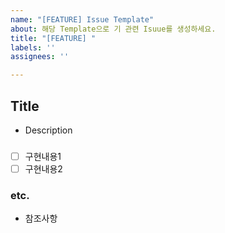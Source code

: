 ```yaml
---
name: "[FEATURE] Issue Template"
about: 해당 Template으로 기 관련 Isuue를 생성하세요.
title: "[FEATURE] "
labels: ''
assignees: ''

---
```


## Title
- Description

###
-[ ] 구현내용1
-[ ] 구현내용2

### etc.
- 참조사항

